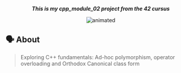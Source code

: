 <p align="center">
	<b><i>This is my cpp_module_02 project from the 42 cursus</i></b><br>
</p>
<div align="center">
  <img src="https://media.giphy.com/media/LMuU3xRkGus3SYqaqD/giphy.gif" alt="animated" />
</div>

## 🗣️ About
>Exploring C++ fundamentals: Ad-hoc polymorphism, operator overloading and Orthodox Canonical class form
